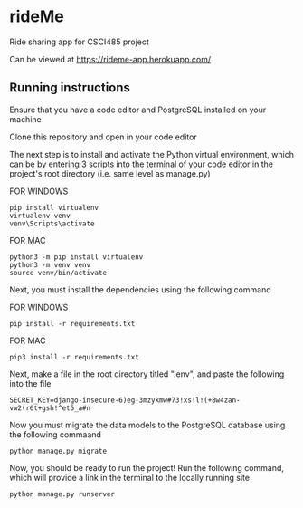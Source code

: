 # rideMe

Ride sharing app for CSCI485 project

Can be viewed at https://rideme-app.herokuapp.com/ 

## Running instructions

Ensure that you have a code editor and PostgreSQL installed on your machine

Clone this repository and open in your code editor

The next step is to install and activate the Python virtual environment, which
can be by entering 3 scripts into the terminal of your code editor in the project's
root directory (i.e. same level as manage.py)

FOR WINDOWS 
```
pip install virtualenv
virtualenv venv
venv\Scripts\activate
```

FOR MAC 
```
python3 -m pip install virtualenv
python3 -m venv venv
source venv/bin/activate
```
Next, you must install the dependencies using the following command

FOR WINDOWS
```
pip install -r requirements.txt
```

FOR MAC
```
pip3 install -r requirements.txt
```

Next, make a file in the root directory titled ".env", and paste the following into
the file
```
SECRET_KEY=django-insecure-6)eg-3mzykmw#73!xs!l!(+8w4zan-vw2(r6t+gsh!^et5_a#n
```

Now you must migrate the data models to the PostgreSQL database using the following
commaand
```
python manage.py migrate
```

Now, you should be ready to run the project! Run the following command, which will 
provide a link in the terminal to the locally running site
```
python manage.py runserver
```
